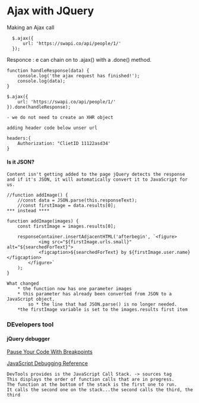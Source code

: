 # Ajax with JQuery

Making an Ajax call

      $.ajax({
          url: 'https://swapi.co/api/people/1/'
      });


Responce : e can chain on to .ajax() with a .done() method.

    function handleResponse(data) {
        console.log('the ajax request has finished!');
        console.log(data);
    }

    $.ajax({
        url: 'https://swapi.co/api/people/1/'
    }).done(handleResponse);

    - we do not need to create an XHR object

    adding header code below unser url
    
    headers:{
        Authorization: "ClietID 11122asd34'
    }


#### Is it JSON?

    Content isn't getting added to the page jQuery detects the response 
    and if it's JSON, it will automatically convert it to JavaScript for us.
    
    //function addImage() {
        //const data = JSON.parse(this.responseText);
        //const firstImage = data.results[0];
    *** instead ****
    
    function addImage(images) {
        const firstImage = images.results[0];
    
        responseContainer.insertAdjacentHTML('afterbegin', `<figure>
                <img src="${firstImage.urls.small}" alt="${searchedForText}">
                <figcaption>${searchedForText} by ${firstImage.user.name}</figcaption>
            </figure>`
        );
    }
    
    What changed
        * the function now has one parameter images
        * this parameter has already been converted from JSON to a JavaScript object, 
            so * the line that had JSON.parse() is no longer needed.
        *the firstImage variable is set to the images.results first item

### DEvelopers tool
#### jQuery debugger

[Pause Your Code With Breakpoints](https://developers.google.com/web/tools/chrome-devtools/javascript/breakpoints)

[JavaScript Debugging Reference](https://developers.google.com/web/tools/chrome-devtools/javascript/reference)

    DevTools provides is the JavaScript Call Stack. -> sources tag
    This displays the order of function calls that are in progress. 
    The function at the bottom of the stack is the first one to run. 
    It calls the second one on the stack...the second calls the third, the third

